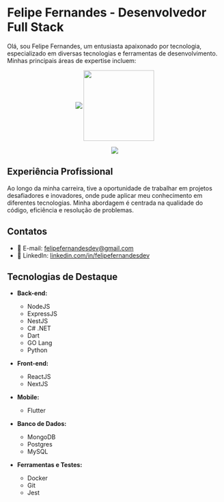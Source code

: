 # Felipe Fernandes - Desenvolvedor Full Stack

Olá, sou Felipe Fernandes, um entusiasta apaixonado por tecnologia, especializado em diversas tecnologias e ferramentas de desenvolvimento. Minhas principais áreas de expertise incluem:

<p align="center">
  <a>
    <img
      align="center"
      src="https://github-readme-stats.vercel.app/api/top-langs/?username=felipefernandesdev&layout=compact"
    />
  </a>
  <a>
    <img
      align="center"
      height="165"
      src="https://github-readme-stats.vercel.app/api?username=felipefernandesdev&count_private=true&show_icons=true&custom_title=Github%20Status&hide=issues"
    />
  </a>
</p>

<p align="center">
  <a href="https://skillicons.dev">
    <img src="https://skillicons.dev/icons?i=docker,git,js,ts,nodejs,express,deno,redis,rabbitmq,jest,mongodb,postgres,mysql,nestjs,react,nextjs,flutter,cs,dotnet,dart,go,visualstudio,webstorm,vscode" />
  </a>
</p>

## Experiência Profissional

Ao longo da minha carreira, tive a oportunidade de trabalhar em projetos desafiadores e inovadores, onde pude aplicar meu conhecimento em diferentes tecnologias. Minha abordagem é centrada na qualidade do código, eficiência e resolução de problemas.

## Contatos

- 📧 E-mail: felipefernandesdev@gmail.com
- 🔗 LinkedIn: [linkedin.com/in/felipefernandesdev](https://linkedin.com/in/felipefernandesdev)

## Tecnologias de Destaque

- **Back-end:**
  - NodeJS
  - ExpressJS
  - NestJS
  - C# .NET
  - Dart
  - GO Lang
  - Python

- **Front-end:**
  - ReactJS
  - NextJS

- **Mobile:**
  - Flutter 

- **Banco de Dados:**
  - MongoDB
  - Postgres
  - MySQL

- **Ferramentas e Testes:**
  - Docker
  - Git
  - Jest
